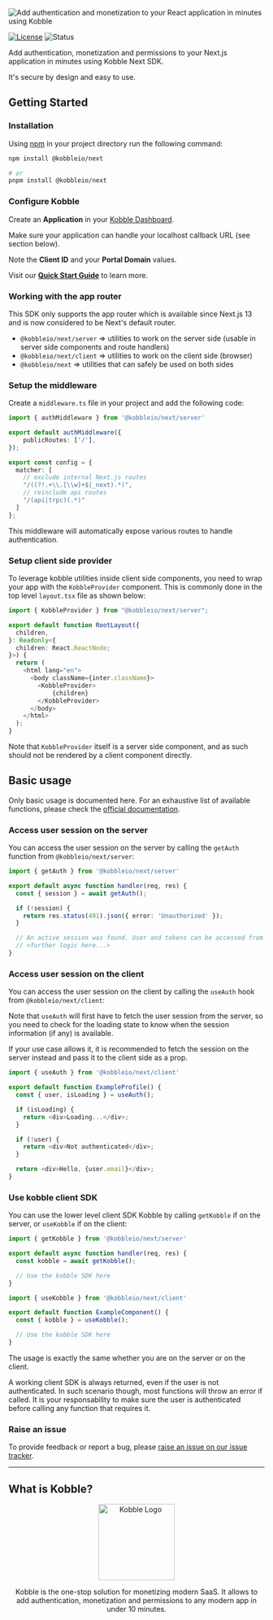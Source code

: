 ![Add authentication and monetization to your React application in minutes using Kobble](https://github.com/kobble-io/next/blob/main/.readme/banner.png?raw=true)

[![License](https://img.shields.io/:license-mit-blue.svg?style=flat)](https://opensource.org/licenses/MIT)
![Status](https://img.shields.io/:status-stable-green.svg?style=flat)


Add authentication, monetization and permissions to your Next.js application in minutes using Kobble Next SDK.

It's secure by design and easy to use.

## Getting Started

### Installation

Using [npm](https://npmjs.org) in your project directory run the following command:

```sh
npm install @kobbleio/next

# or
pnpm install @kobbleio/next
```


### Configure Kobble

Create an **Application** in your [Kobble Dashboard](https://app.kobble.io/p/applications).

Make sure your application can handle your localhost callback URL (see section below).

Note the **Client ID** and your **Portal Domain** values.

Visit our **[Quick Start Guide](https://docs.kobble.io/learning/quickstart/setup)** to learn more.

### Working with the app router

This SDK only supports the app router which is available since Next.js 13 and is now considered to be Next's default router.

- `@kobbleio/next/server` => utilities to work on the server side (usable in server side components and route handlers)
- `@kobbleio/next/client` => utilities to work on the client side (browser)
- `@kobbleio/next` => utilities that can safely be used on both sides

### Setup the middleware

Create a `middleware.ts` file in your project and add the following code:

```ts
import { authMiddleware } from '@kobbleio/next/server'

export default authMiddleware({
	publicRoutes: ['/'],
});

export const config = {
  matcher: [
    // exclude internal Next.js routes
    "/((?!.+\\.[\\w]+$|_next).*)",
    // reinclude api routes
    "/(api|trpc)(.*)"
  ]
};
```

This middleware will automatically expose various routes to handle authentication.

### Setup client side provider

To leverage kobble utilities inside client side components, you need to wrap your app with the `KobbleProvider` component.
This is commonly done in the top level `layout.tsx` file as shown below:

```ts
import { KobbleProvider } from "@kobbleio/next/server";

export default function RootLayout({
  children,
}: Readonly<{
  children: React.ReactNode;
}>) {
  return (
    <html lang="en">
      <body className={inter.className}>
	  	<KobbleProvider>
	  		{children}
		</KobbleProvider>
	  </body>
    </html>
  );
}
```

Note that `KobbleProvider` itself is a server side component, and as such should not be rendered by a client component directly.

## Basic usage

Only basic usage is documented here. For an exhaustive list of available functions, please check the [official documentation](https://docs.kobble.io).

### Access user session on the server

You can access the user session on the server by calling the `getAuth` function from `@kobbleio/next/server`:

```ts
import { getAuth } from '@kobbleio/next/server'

export default async function handler(req, res) {
  const { session } = await getAuth();

  if (!session) {
    return res.status(401).json({ error: 'Unauthorized' });
  }

  // An active session was found. User and tokens can be accessed from the session object. 
  // <further logic here...>
}
```

### Access user session on the client

You can access the user session on the client by calling the `useAuth` hook from `@kobbleio/next/client`:

Note that `useAuth` will first have to fetch the user session from the server, so you need to check for the loading
state to know when the session information (if any) is available.

If your use case allows it, it is recommended to fetch the session on the server instead and pass it to the client side as a prop.

```ts
import { useAuth } from '@kobbleio/next/client'

export default function ExampleProfile() {
  const { user, isLoading } = useAuth();

  if (isLoading) {
    return <div>Loading...</div>;
  }

  if (!user) {
    return <div>Not authenticated</div>;
  }

  return <div>Hello, {user.email}</div>;
}
```

### Use kobble client SDK

You can use the lower level client SDK Kobble by calling `getKobble` if on the server, or `useKobble` if on the client:

```ts
import { getKobble } from '@kobbleio/next/server'

export default async function handler(req, res) {
  const kobble = await getKobble();

  // Use the kobble SDK here
}
```

```ts
import { useKobble } from '@kobbleio/next/client'

export default function ExampleComponent() {
  const { kobble } = useKobble();

  // Use the kobble SDK here
}
```

The usage is exactly the same whether you are on the server or on the client.

A working client SDK is always returned, even if the user is not authenticated. In such scenario though, most functions will throw an error if called.
It is your responsability to make sure the user is authenticated before calling any function that requires it.

### Raise an issue

To provide feedback or report a bug, please [raise an issue on our issue tracker](https://github.com/kobble-io/next/issues).

___

## What is Kobble?

<p align="center">
  <picture>
    <img alt="Kobble Logo" src="https://github.com/kobble-io/next/blob/main/.readme/logo.png?raw=true" width="150">
  </picture>
</p>
<p align="center">
 Kobble is the one-stop solution for monetizing modern SaaS. It allows to add authentication, monetization and permissions to any modern app in under 10 minutes.
</p>